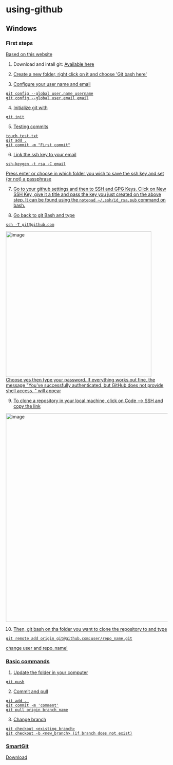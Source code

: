 # using-github

## Windows

### First steps
<a href = 'https://www.pluralsight.com/guides/using-git-and-github-on-windows'> Based on this website </a>

1. Download and intall git: <a href = "https://git-scm.com/download/win"> Available here

2. Create a new folder, right click on it and choose 'Git bash here'

3. Configure your user name and email
```
git config --global user.name username
git config --global user.email email
```
4. Initialize git with
```
git init
```

5. Testing commits
```
touch test.txt
git add .
git commit -m "First commit"
```

6. Link the ssh key to your email
```
ssh-keygen -t rsa -C email
```
Press enter or choose in which folder you wish to save the ssh key and set (or not) a passphrase

7. Go to your github settings and then to SSH and GPG Keys. Click on New SSH Key, give it a title and pass the key you just created on the above step. It can
be found using the `notepad ~/.ssh/id_rsa.pub` command on bash.

8. Go back to git Bash and type 
```
ssh -T git@github.com
```
<img width="453" alt="image" src="https://user-images.githubusercontent.com/45129483/202311626-b5394268-c97c-4b6b-a7de-6ec6e2535dd2.png">
Choose yes then type your password. If everything works out fine, the message "You've successfully authenticated, but GitHub does not provide shell access.
" will appear

9. To clone a repository in your local machine, click on Code --> SSH and copy the link

<img width="649" alt="image" src="https://user-images.githubusercontent.com/45129483/203391936-f8070854-80a0-4af4-9bd1-2da4d10fa6a5.png">

10. Then, git bash on tha folder you want to clone the repository to and type
```
git remote add origin git@github.com:user/repo_name.git
```
change user and repo_name!

### Basic commands
1. Update the folder in your computer
```
git push
```
2. Commit and pull
```
git add . 
git commit -m 'comment'
git pull origin branch_name
```
3. Change branch
```
git checkout <existing_branch>
git checkout -b <new_branch> (if branch does not exist)
```
<!---
<> teste4213
<> +---[RSA 3072]----+
<> |+.. .  o... +E   |
<> |o+o. .. .  + o   |
<> |BB+...      o    |
<> |X===.            |
<> |oXo.+ . S        |
<> |+.*o+o o .       |
<> |.+.oo.+ .        |
<> | .   + .         |
<> |    .            |
<> +----[SHA256]-----+

-->

### SmartGit

<a href = "https://www.syntevo.com/smartgit/"> Download </a>
